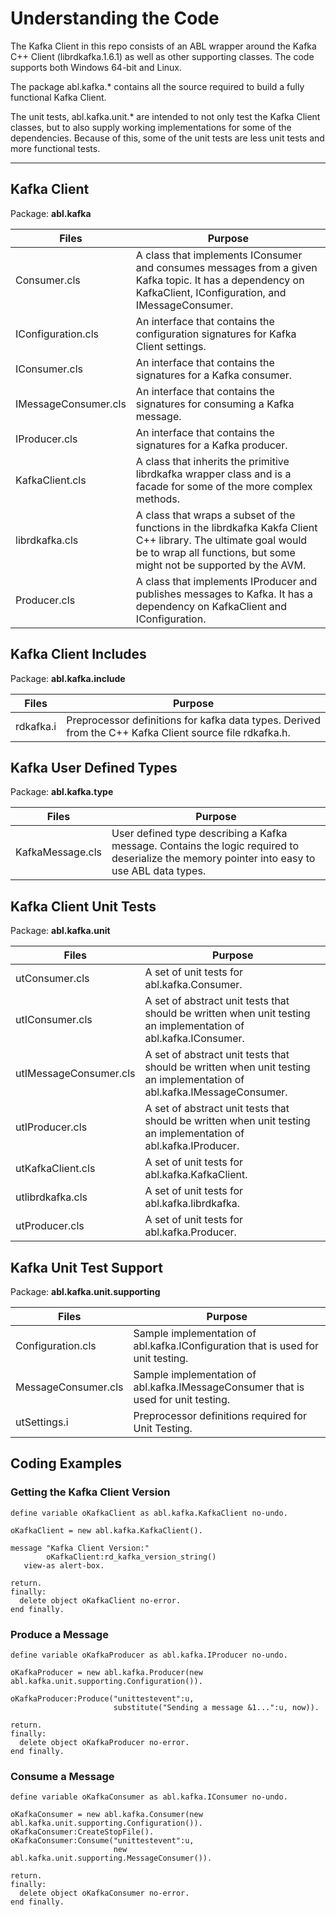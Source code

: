 # Understanding the Code

The Kafka Client in this repo consists of an ABL wrapper around the Kafka C++ Client (librdkafka.1.6.1) as well as other supporting classes. The code supports both Windows 64-bit and Linux.

The package abl.kafka.* contains all the source required to build a fully functional Kafka Client.  

The unit tests, abl.kafka.unit.* are intended to not only test the Kafka Client classes, 
but to also supply working implementations for some of the dependencies. 
Because of this, some of the unit tests are less unit tests and more functional tests.

---

## Kafka Client 

Package: __abl.kafka__

| Files                 | Purpose                                         |
| ----------------------| ----------------------------------------------- |
| Consumer.cls          | A class that implements IConsumer and consumes messages from a given Kafka topic. It has a dependency on KafkaClient, IConfiguration, and IMessageConsumer. |
| IConfiguration.cls    | An interface that contains the configuration signatures for Kafka Client settings. |
| IConsumer.cls         | An interface that contains the signatures for a Kafka consumer. |
| IMessageConsumer.cls  | An interface that contains the signatures for consuming a Kafka message. |
| IProducer.cls         | An interface that contains the signatures for a Kafka producer. |
| KafkaClient.cls       | A class that inherits the primitive librdkafka wrapper class and is a facade for some of the more complex methods. |
| librdkafka.cls        | A class that wraps a subset of the functions in the librdkafka Kakfa Client C++ library. The ultimate goal would be to wrap all functions, but some might not be supported by the AVM. |
| Producer.cls          | A class that implements IProducer and publishes messages to Kafka.  It has a dependency on KafkaClient and IConfiguration. |

## Kafka Client Includes

Package: __abl.kafka.include__

| Files                  | Purpose                                         |
| ---------------------- | ----------------------------------------------- |
| rdkafka.i              | Preprocessor definitions for kafka data types. Derived from the C++ Kafka Client source file rdkafka.h. |

## Kafka User Defined Types

Package: __abl.kafka.type__

| Files                  | Purpose                                         |
| ---------------------- | ----------------------------------------------- |
| KafkaMessage.cls       | User defined type describing a Kafka message. Contains the logic required to deserialize the memory pointer into easy to use ABL data types. |

## Kafka Client Unit Tests  

Package: __abl.kafka.unit__

| Files                  | Purpose                                         |
| ---------------------- | ----------------------------------------------- |
| utConsumer.cls         | A set of unit tests for abl.kafka.Consumer.     |
| utIConsumer.cls        | A set of abstract unit tests that should be written when unit testing an implementation of abl.kafka.IConsumer. |
| utIMessageConsumer.cls | A set of abstract unit tests that should be written when unit testing an implementation of abl.kafka.IMessageConsumer. |
| utIProducer.cls        | A set of abstract unit tests that should be written when unit testing an implementation of abl.kafka.IProducer. |
| utKafkaClient.cls      | A set of unit tests for abl.kafka.KafkaClient.  |
| utlibrdkafka.cls       | A set of unit tests for abl.kafka.librdkafka.   |
| utProducer.cls         | A set of unit tests for abl.kafka.Producer.     |

## Kafka Unit Test Support

Package: __abl.kafka.unit.supporting__

| Files                | Purpose                                         |
| -------------------- | ----------------------------------------------- |
| Configuration.cls    | Sample implementation of abl.kafka.IConfiguration that is used for unit testing.   |
| MessageConsumer.cls  | Sample implementation of abl.kafka.IMessageConsumer that is used for unit testing. |
| utSettings.i         | Preprocessor definitions required for Unit Testing. |

## Coding Examples

### Getting the Kafka Client Version

``` abl
define variable oKafkaClient as abl.kafka.KafkaClient no-undo.

oKafkaClient = new abl.kafka.KafkaClient().

message "Kafka Client Version:" 
        oKafkaClient:rd_kafka_version_string()
   view-as alert-box. 

return.
finally:
  delete object oKafkaClient no-error.
end finally.
```
### Produce a Message

``` abl
define variable oKafkaProducer as abl.kafka.IProducer no-undo.

oKafkaProducer = new abl.kafka.Producer(new abl.kafka.unit.supporting.Configuration()).

oKafkaProducer:Produce("unittestevent":u,
                       substitute("Sending a message &1...":u, now)).
                       
return.
finally:
  delete object oKafkaProducer no-error. 
end finally.
```

### Consume a Message

``` abl
define variable oKafkaConsumer as abl.kafka.IConsumer no-undo.

oKafkaConsumer = new abl.kafka.Consumer(new abl.kafka.unit.supporting.Configuration()).
oKafkaConsumer:CreateStopFile().
oKafkaConsumer:Consume("unittestevent":u, 
                       new abl.kafka.unit.supporting.MessageConsumer()).
                       
return.
finally:
  delete object oKafkaConsumer no-error. 
end finally.
```

